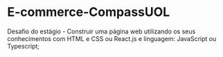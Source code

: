 # E-commerce-CompassUOL
Desafio do estágio - Construir uma página web utilizando os seus conhecimentos com HTML e CSS ou React.js e linguagem: JavaScript ou Typescript;
